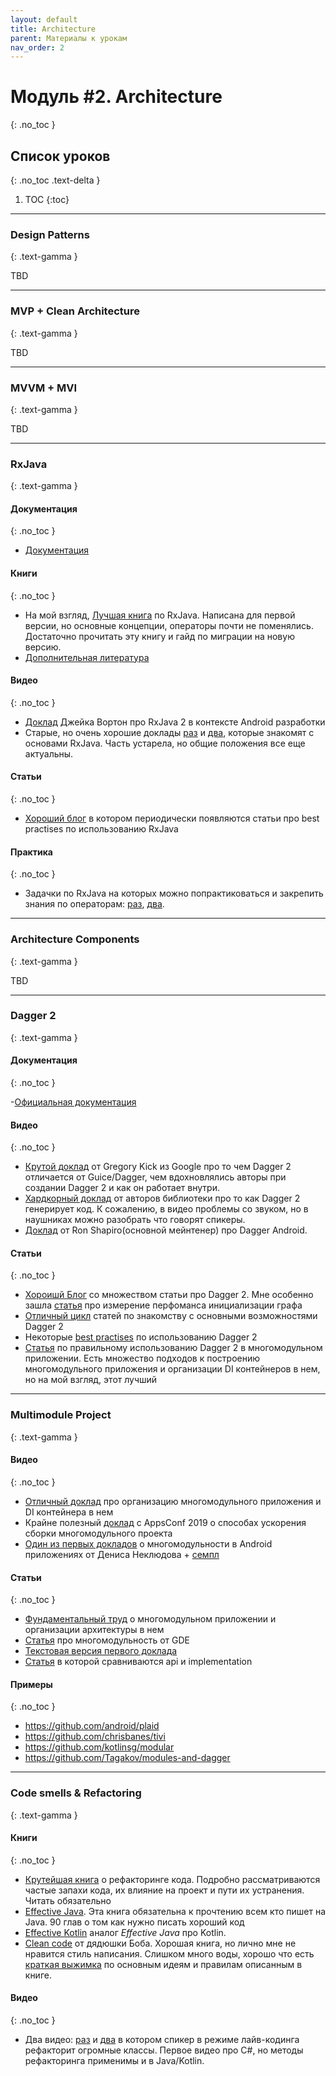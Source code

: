 ```yaml
---
layout: default
title: Architecture
parent: Материалы к урокам
nav_order: 2
---
```


# Модуль #2. Architecture
{: .no_toc }

## Список уроков
{: .no_toc .text-delta }

1. TOC
{:toc}

---


### Design Patterns
{: .text-gamma }

TBD

---


### MVP + Clean Architecture
{: .text-gamma }

TBD

---


### MVVM + MVI
{: .text-gamma }

TBD

---


### RxJava
{: .text-gamma }

#### Документация
{: .no_toc }
- [Документация](https://github.com/ReactiveX/RxJava/wiki)

#### Книги
{: .no_toc }
- На мой взгляд, [Лучшая книга](https://www.amazon.com/Reactive-Programming-RxJava-Asynchronous-Applications/dp/1491931655) по RxJava. Написана для первой версии, но основные концепции, операторы почти не поменялись. Достаточно прочитать эту книгу и гайд по миграции на новую версию.
- [Дополнительная литература](https://github.com/ReactiveX/RxJava/wiki/Additional-Reading)

#### Видео
{: .no_toc }
- [Доклад](https://www.youtube.com/watch?v=htIXKI5gOQU) Джейка Вортон про RxJava 2 в контексте Android разработки
- Старые, но очень хорошие доклады [раз](https://www.youtube.com/watch?v=Eatfi4am0HU) и [два](https://www.youtube.com/watch?v=3jdvLrYZfB4&t),  которые знакомят с основами RxJava. Часть устарела, но общие положения все еще актуальны.

#### Статьи
{: .no_toc }
- [Хороший блог](https://blog.danlew.net/tag/rxjava/) в котором периодически появляются статьи про best practises по использованию RxJava

#### Практика
{: .no_toc }
- Задачки по RxJava на которых можно попрактиковаться и закрепить знания по операторам: [раз](https://github.com/senacor/rxjava-katas), [два](https://github.com/sergiiz/RxBasicsKata).


---

### Architecture Components
{: .text-gamma }

TBD

---


### Dagger 2
{: .text-gamma }

#### Документация
{: .no_toc }

-[Официальная документация](https://dagger.dev/users-guide)

#### Видео
{: .no_toc }

- [Крутой доклад](https://www.youtube.com/watch?v=oK_XtfXPkqw) от Gregory Kick из Google про то чем Dagger 2 отличается от Guice/Dagger, чем вдохновлялись авторы при создании Dagger 2 и как он работает внутри.
- [Хардкорный доклад](https://www.youtube.com/watch?v=wCvXe2LsN5o&t) от авторов библиотеки про то как Dagger 2 генерирует код. К сожалению, в видео проблемы со звуком, но в наушниках можно разобрать что говорят спикеры.
- [Доклад](https://www.youtube.com/watch?v=PBrhRvhF00k&t) от Ron Shapiro(основной мейнтенер) про Dagger Android.

#### Статьи
{: .no_toc }

- [Хороишй Блог](https://mirekstanek.online/category/android/dagger-2/) со множеством статьи про Dagger 2. Мне особенно зашла [статья](https://mirekstanek.online/dagger2metrics-measure-performance-of-di-graph-initialization/) про измерение перфоманса инициализации графа
- [Отличный цикл](https://habr.com/en/post/279125/) статей по знакомству с основными возможностями Dagger 2
- Некоторые [best practises](https://proandroiddev.com/dagger-2-on-android-the-official-guidelines-you-should-be-following-2607fd6c002e) по использованию Dagger 2
- [Статья](https://habr.com/en/company/yandex/blog/419295/) по правильному использованию Dagger 2 в многомодульном приложении. Есть множество подходов к построению многомодульного приложения и организации DI контейнеров в нем, но на мой взгляд, этот лучший

---


### Multimodule Project
{: .text-gamma }

#### Видео
{: .no_toc }

- [Отличный доклад](https://www.youtube.com/watch?v=pMEAD6jjbaI) про организацию многомодульного приложения и DI контейнера в нем
- Крайне полезный [доклад](https://www.youtube.com/watch?v=MGczcEukjEY) с AppsConf 2019 о способах ускорения сборки многомодульного проекта 
- [Один из первых докладов](https://www.youtube.com/watch?v=FMiFtsew2UY) о многомодульности в Android приложениях от Дениса Неклюдова + [семпл](https://github.com/kotlinsg/modular) 

#### Статьи
{: .no_toc }

- [Фундаментальный труд](https://habr.com/en/company/kaspersky/blog/422555/) о многомодульном приложении и организации архитектуры в нем
- [Статья](https://medium.com/google-developer-experts/modularizing-android-applications-9e2d18f244a0) про многомодульность от GDE
- [Текстовая версия первого доклада](https://habr.com/en/company/yandex/blog/419295/)
- [Статья](https://jeroenmols.com/blog/2017/06/14/androidstudio3/) в которой сравниваются api и implementation

#### Примеры
{: .no_toc }

- https://github.com/android/plaid
- https://github.com/chrisbanes/tivi
- https://github.com/kotlinsg/modular
- https://github.com/Tagakov/modules-and-dagger


---

### Code smells & Refactoring
{: .text-gamma }

#### Книги
{: .no_toc }

- [Крутейшая книга](https://www.amazon.com/gp/product/0134757599?ie=UTF8&tag=martinfowlerc-20&linkCode=as2&camp=1789&creative=9325&creativeASIN=0134757599) о рефакторинге кода. Подробно рассматриваются частые запахи кода, их влияние на проект и пути их устранения. Читать обязательно
- [Effective Java](https://www.oreilly.com/library/view/effective-java-3rd/9780134686097/). Эта книга обязательна к прочтению всем кто пишет на Java. 90 глав о том как нужно писать хороший код  
- [Effective Kotlin](https://leanpub.com/effectivekotlin/) аналог *Effective Java* про Kotlin.
- [Clean code](https://www.ozon.ru/context/detail/id/142429922/) от дядюшки Боба. Хорошая книга, но лично мне не нравится стиль написания. Слишком много воды, хорошо что есть [краткая выжимка](https://gist.github.com/wojteklu/73c6914cc446146b8b533c0988cf8d29) по основным идеям и правилам описанным в книге.

#### Видео
{: .no_toc }

- Два видео: [раз](https://www.youtube.com/watch?v=9S6qoFZiqCQ) и [два](https://www.youtube.com/watch?v=1a_tCXDivZ4) в котором спикер в режиме лайв-кодинга рефакторит огромные классы. Первое видео про C#, но методы рефакторинга применимы и в Java/Kotlin.







